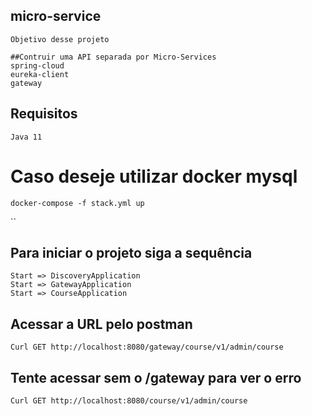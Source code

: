 ## micro-service
```
Objetivo desse projeto

##Contruir uma API separada por Micro-Services
spring-cloud
eureka-client
gateway

```
## Requisitos
```
Java 11

```

# Caso deseje utilizar docker mysql
```
docker-compose -f stack.yml up

```
``
## Para iniciar o projeto siga a sequência
```
Start => DiscoveryApplication
Start => GatewayApplication
Start => CourseApplication

```

## Acessar a URL pelo postman
```
Curl GET http://localhost:8080/gateway/course/v1/admin/course

```

## Tente acessar sem o /gateway  para ver o erro
```
Curl GET http://localhost:8080/course/v1/admin/course

```